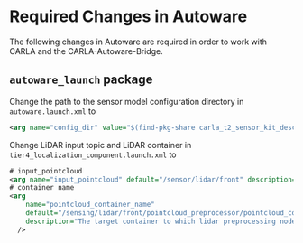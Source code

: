 # Required Changes in Autoware
The following changes in Autoware are required in order to work with CARLA and the CARLA-Autoware-Bridge.

## ```autoware_launch``` package
Change the path to the sensor model configuration directory in ```autoware.launch.xml``` to
```xml
<arg name="config_dir" value="$(find-pkg-share carla_t2_sensor_kit_description)/config/"/>
```

Change LiDAR input topic and LiDAR container in ```tier4_localization_component.launch.xml``` to
```xml
# input_pointcloud
<arg name="input_pointcloud" default="/sensor/lidar/front" description="The topic will be used in the localization util module"/>
# container name
<arg
    name="pointcloud_container_name"
    default="/sensing/lidar/front/pointcloud_preprocessor/pointcloud_container"
    description="The target container to which lidar preprocessing nodes in localization be attached"
  />
```
